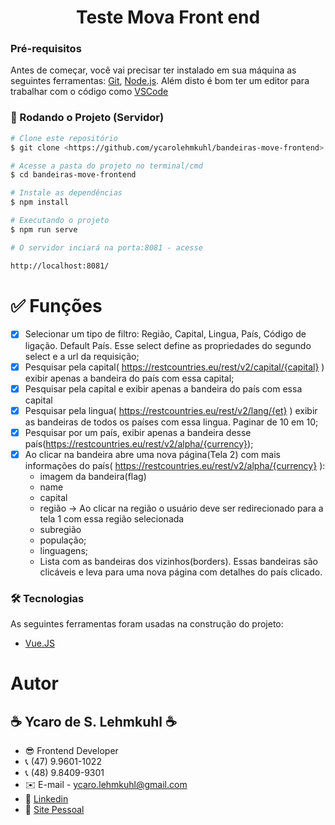 <h1 align="center">Teste Mova Front end</h1>

### Pré-requisitos

Antes de começar, você vai precisar ter instalado em sua máquina as seguintes ferramentas:
[Git](https://git-scm.com), [Node.js](https://nodejs.org/en/). 
Além disto é bom ter um editor para trabalhar com o código como [VSCode](https://code.visualstudio.com/)

### 🎲 Rodando o Projeto (Servidor)

```bash
# Clone este repositório
$ git clone <https://github.com/ycarolehmkuhl/bandeiras-move-frontend>

# Acesse a pasta do projeto no terminal/cmd
$ cd bandeiras-move-frontend

# Instale as dependências
$ npm install

# Executando o projeto
$ npm run serve

# O servidor inciará na porta:8081 - acesse

http://localhost:8081/
```
# ✅ Funções
- [x] Selecionar um tipo de filtro: Região, Capital, Lingua, País, Código de ligação. Default País. Esse select define as propriedades do segundo select e a url da requisição;
- [x] Pesquisar pela capital( https://restcountries.eu/rest/v2/capital/{capital} ) exibir apenas a bandeira do país com essa capital;
- [x] Pesquisar pela capital e exibir apenas a bandeira do país com essa capital 
- [x] Pesquisar pela lingua( https://restcountries.eu/rest/v2/lang/{et} ) exibir as bandeiras de todos os países com essa lingua. Paginar de 10 em 10;
- [x] Pesquisar por um país, exibir apenas a bandeira desse país(https://restcountries.eu/rest/v2/alpha/{currency});
- [x] Ao clicar na bandeira abre uma nova página(Tela 2) com mais informações do país( https://restcountries.eu/rest/v2/alpha/{currency} ):
    - imagem da bandeira(flag)
    - name
    - capital
    - região -> Ao clicar na região o usuário deve ser redirecionado para a tela 1 com essa região selecionada
    - subregião
    - população;
    - linguagens;
    - Lista com as bandeiras dos vizinhos(borders). Essas bandeiras são clicáveis e leva para uma nova página com detalhes do país clicado.

### 🛠 Tecnologias

As seguintes ferramentas foram usadas na construção do projeto:

- [Vue.JS](https://vuejs.org/)

# Autor
## ☕ Ycaro de S. Lehmkuhl ☕
- 😎 Frontend Developer 
- 📞 (47) 9.9601-1022
- 📞 (48) 9.8409-9301
- ✉️ E-mail - ycaro.lehmkuhl@gmail.com
- 🔗 [Linkedin](https://www.linkedin.com/in/ycaro-de-souza-lehmkuhl-4104924a/)
- 🔗 [Site Pessoal](https://ycarosl.com)

